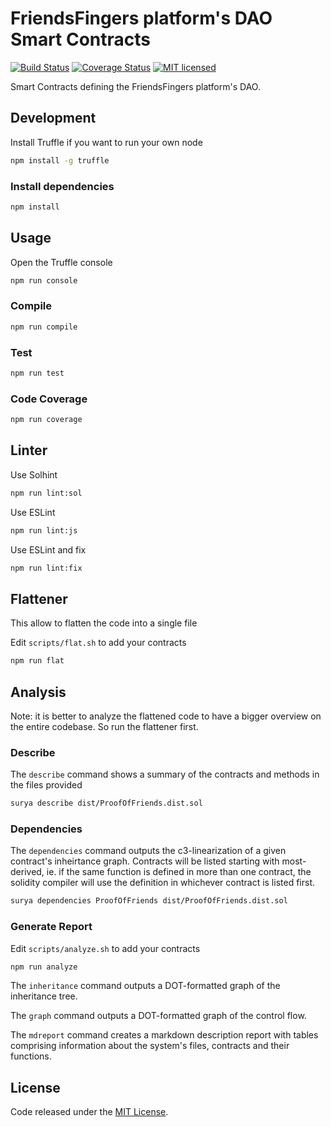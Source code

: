 # FriendsFingers platform's DAO Smart Contracts

[![Build Status](https://travis-ci.org/FriendsFingers/dao-smartcontracts.svg?branch=master)](https://travis-ci.org/FriendsFingers/dao-smartcontracts) 
[![Coverage Status](https://coveralls.io/repos/github/FriendsFingers/dao-smartcontracts/badge.svg)](https://coveralls.io/github/FriendsFingers/dao-smartcontracts)
[![MIT licensed](https://img.shields.io/github/license/FriendsFingers/dao-smartcontracts.svg)](https://github.com/FriendsFingers/dao-smartcontracts/blob/master/LICENSE)


Smart Contracts defining the FriendsFingers platform's DAO.


## Development

Install Truffle if you want to run your own node

```bash
npm install -g truffle
```

### Install dependencies

```bash
npm install
```

## Usage

Open the Truffle console

```bash
npm run console
```

### Compile

```bash
npm run compile
```

### Test 

```bash
npm run test 
```

### Code Coverage

```bash
npm run coverage
```

## Linter

Use Solhint

```bash
npm run lint:sol
```

Use ESLint

```bash
npm run lint:js
```

Use ESLint and fix

```bash
npm run lint:fix
```

## Flattener

This allow to flatten the code into a single file

Edit `scripts/flat.sh` to add your contracts

```bash
npm run flat
```

## Analysis

Note: it is better to analyze the flattened code to have a bigger overview on the entire codebase. So run the flattener first.

### Describe

The `describe` command shows a summary of the contracts and methods in the files provided

```bash
surya describe dist/ProofOfFriends.dist.sol
```

### Dependencies

The `dependencies` command outputs the c3-linearization of a given contract's inheirtance graph. Contracts will be listed starting with most-derived, ie. if the same function is defined in more than one contract, the solidity compiler will use the definition in whichever contract is listed first.

```bash
surya dependencies ProofOfFriends dist/ProofOfFriends.dist.sol
```
### Generate Report

Edit `scripts/analyze.sh` to add your contracts 

```bash
npm run analyze
```

The `inheritance` command outputs a DOT-formatted graph of the inheritance tree.

The `graph` command outputs a DOT-formatted graph of the control flow.

The `mdreport` command creates a markdown description report with tables comprising information about the system's files, contracts and their functions.

## License

Code released under the [MIT License](https://github.com/FriendsFingers/dao-smartcontracts/blob/master/LICENSE).
